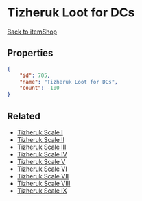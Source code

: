 # Tizheruk Loot for DCs

<no description available>

[Back to itemShop](../item-shops.md)

## Properties

```json
{
    "id": 705,
    "name": "Tizheruk Loot for DCs",
    "count": -100
}
```

## Related

- [Tizheruk Scale I](../items/20270-tizheruk-scale-i.md)
- [Tizheruk Scale II](../items/20271-tizheruk-scale-ii.md)
- [Tizheruk Scale III](../items/20272-tizheruk-scale-iii.md)
- [Tizheruk Scale IV](../items/20273-tizheruk-scale-iv.md)
- [Tizheruk Scale V](../items/20274-tizheruk-scale-v.md)
- [Tizheruk Scale VI](../items/20275-tizheruk-scale-vi.md)
- [Tizheruk Scale VII](../items/20276-tizheruk-scale-vii.md)
- [Tizheruk Scale VIII](../items/20277-tizheruk-scale-viii.md)
- [Tizheruk Scale IX](../items/20278-tizheruk-scale-ix.md)


